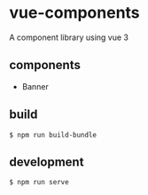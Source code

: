 # vue-components

A component library using vue 3

## components

- Banner

## build

    $ npm run build-bundle

## development

    $ npm run serve
